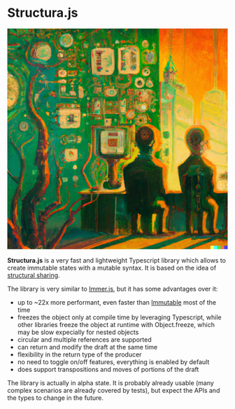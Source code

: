 # Structura.js

![Structura](https://github.com/GiuseppeRaso/structura.js/raw/master/docs/pics/structural-sharing-1.jfif)

**Structura.js** is a very fast and lightweight Typescript library which allows to create immutable states with a mutable syntax. It is based on the idea of [structural sharing](https://blog.klipse.tech/javascript/2021/02/26/structural-sharing-in-javascript.html#what-is-structural-sharing).

The library is very similar to [Immer.js](https://immerjs.github.io/immer/), but it has some advantages over it:

- up to ~22x more performant, even faster than [Immutable](https://github.com/immutable-js/immutable-js) most of the time
- freezes the object only at compile time by leveraging Typescript, while other libraries freeze the object at runtime with Object.freeze, which may be slow expecially for nested objects
- circular and multiple references are supported
- can return and modify the draft at the same time
- flexibility in the return type of the producer
- no need to toggle on/off features, everything is enabled by default
- does support transpositions and moves of portions of the draft

The library is actually in alpha state. It is probably already usable (many complex scenarios are already covered by tests), but expect the APIs and the types to change in the future.